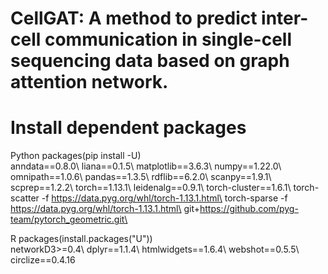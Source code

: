 # CellGAT: A method to predict inter-cell communication in single-cell sequencing data based on graph attention network.

# Install dependent packages
Python packages(pip install -U)                                
    anndata==0.8.0\ liana==0.1.5\ matplotlib==3.6.3\  numpy==1.22.0\ 
    omnipath==1.0.6\  pandas==1.3.5\   rdflib==6.2.0\  scanpy==1.9.1\ 
    scprep==1.2.2\  torch==1.13.1\ leidenalg==0.9.1\  torch-cluster==1.6.1\ 
    torch-scatter -f https://data.pyg.org/whl/torch-1.13.1.html\
    torch-sparse -f https://data.pyg.org/whl/torch-1.13.1.html\
    git+https://github.com/pyg-team/pytorch_geometric.git\

R packages(install.packages("U"))\
    networkD3>=0.4\ dplyr==1.1.4\ htmlwidgets==1.6.4\ webshot==0.5.5\ circlize==0.4.16

    
